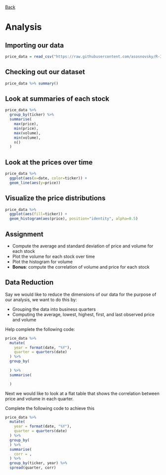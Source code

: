 [Back](./readme.md)

# Analysis

## Importing our data

```r
price_data = read_csv("https://raw.githubusercontent.com/asosnovsky/R-Intro-Class/master/data/price_data.csv")
```

## Checking out our dataset

```r
price_data %>% summary()
```

## Look at summaries of each stock

```r
price_data %>% 
  group_by(ticker) %>% 
  summarise(
    max(price),
    min(price),
    max(volume),
    min(volume),
    n()
  )
```

## Look at the prices over time

```r
price_data %>% 
  ggplot(aes(x=date, color=ticker)) + 
  geom_line(aes(y=price))
```

## Visualize the price distributions

```r
price_data %>% 
  ggplot(aes(fill=ticker)) + 
  geom_histogram(aes(price), position="identity", alpha=0.5)
```

## Assignment

- Compute the average and standard deviation of price and volume for each stock
- Plot the volume for each stock over time
- Plot the histogram for volume
- **Bonus**: compute the correlation of volume and price for each stock

## Data Reduction

Say we would like to reduce the dimensions of our data for the purpose of our analysis, we want to do this by:

- Grouping the data into business quarters
- Computing the average, lowest, highest, first, and last observed price and volume

Help complete the following code:

```r
price_data %>% 
  mutate(
    year = format(date, "%Y"),
    quarter = quarters(date)
  ) %>% 
  group_by(
    
  ) %>%
  summarise(

  ) 
```

Next we would like to look at a flat table that shows the correlation between price and volume in each quarter.

Complete the following code to achieve this

```r
price_data %>% 
  mutate(
    year = format(date, "%Y"),
    quarter = quarters(date)
  ) %>% 
  group_by(
  ) %>%
  summarise(
    corr = ,
  ) %>% 
  group_by(ticker, year) %>% 
  spread(quarter, corr)
```
